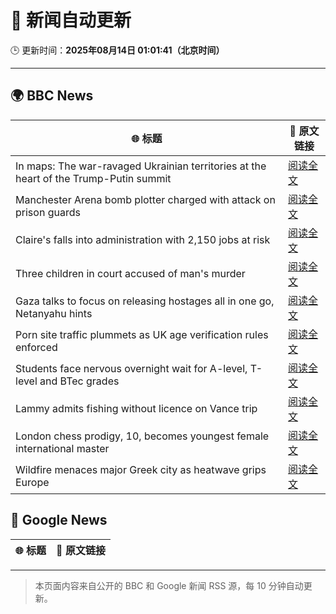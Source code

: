 # 🧠 新闻自动更新

🕒 更新时间：**2025年08月14日 01:01:41（北京时间）**

---

## 🌍 BBC News

| 🌐 标题 | 🔗 原文链接 |
|--------|-------------|
| In maps: The war-ravaged Ukrainian territories at the heart of the Trump-Putin summit | [阅读全文](https://www.bbc.com/news/articles/cgkrn433lk2o?at_medium=RSS&at_campaign=rss) |
| Manchester Arena bomb plotter charged with attack on prison guards | [阅读全文](https://www.bbc.com/news/articles/ckge2qdr88eo?at_medium=RSS&at_campaign=rss) |
| Claire's falls into administration with 2,150 jobs at risk | [阅读全文](https://www.bbc.com/news/articles/cp8zwdy98k8o?at_medium=RSS&at_campaign=rss) |
| Three children in court accused of man's murder | [阅读全文](https://www.bbc.com/news/articles/cgr99lkjlk4o?at_medium=RSS&at_campaign=rss) |
| Gaza talks to focus on releasing hostages all in one go, Netanyahu hints | [阅读全文](https://www.bbc.com/news/articles/c9vd734vv0yo?at_medium=RSS&at_campaign=rss) |
| Porn site traffic plummets as UK age verification rules enforced | [阅读全文](https://www.bbc.com/news/articles/c17n9k54qz2o?at_medium=RSS&at_campaign=rss) |
| Students face nervous overnight wait for A-level, T-level and BTec grades | [阅读全文](https://www.bbc.com/news/articles/c15lv2xxyy5o?at_medium=RSS&at_campaign=rss) |
| Lammy admits fishing without licence on Vance trip | [阅读全文](https://www.bbc.com/news/articles/cg7jdkmvvv1o?at_medium=RSS&at_campaign=rss) |
| London chess prodigy, 10, becomes youngest female international master | [阅读全文](https://www.bbc.com/news/articles/crlz56n9798o?at_medium=RSS&at_campaign=rss) |
| Wildfire menaces major Greek city as heatwave grips Europe | [阅读全文](https://www.bbc.com/news/articles/cwy5dqxd0z1o?at_medium=RSS&at_campaign=rss) |

## 📰 Google News

| 🌐 标题 | 🔗 原文链接 |
|--------|-------------|

---
> 本页面内容来自公开的 BBC 和 Google 新闻 RSS 源，每 10 分钟自动更新。